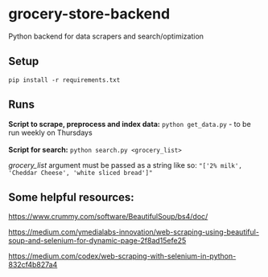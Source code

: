 # grocery-store-backend

Python backend for data scrapers and search/optimization 

## Setup
`pip install -r requirements.txt`

## Runs
**Script to scrape, preprocess and index data:**
`python get_data.py` - to be run weekly on Thursdays 
<br></br>
**Script for search:**
`python search.py <grocery_list>`

*grocery_list* argument must be passed as a string like so: `"['2% milk', 'Cheddar Cheese', 'white sliced bread']"`

## Some helpful resources:

https://www.crummy.com/software/BeautifulSoup/bs4/doc/

https://medium.com/ymedialabs-innovation/web-scraping-using-beautiful-soup-and-selenium-for-dynamic-page-2f8ad15efe25

https://medium.com/codex/web-scraping-with-selenium-in-python-832cf4b827a4
